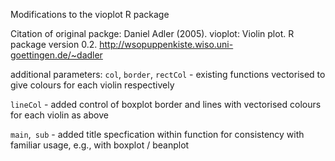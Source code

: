 Modifications to the vioplot R package

Citation of original packge:
Daniel Adler (2005). vioplot: Violin plot. R package version 0.2. http://wsopuppenkiste.wiso.uni-goettingen.de/~dadler

additional parameters:
`col`, `border`, `rectCol` - existing functions vectorised to give colours for each violin respectively

`lineCol` - added control of boxplot border and lines with vectorised colours for each violin as above

`main`,` sub` - added title specfication within function for consistency with familiar usage, e.g., with boxplot / beanplot

